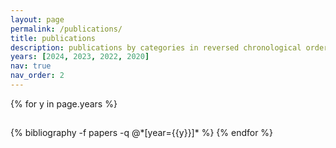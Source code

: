 ```yaml
---
layout: page
permalink: /publications/
title: publications
description: publications by categories in reversed chronological order. generated by jekyll-scholar.
years: [2024, 2023, 2022, 2020]
nav: true
nav_order: 2
---
```


<!-- _pages/publications.md -->
<div class="publications">

{% for y in page.years %}
  <h2></h2>
  {% bibliography -f papers -q @*[year={{y}}]* %}
{% endfor %}

</div>
